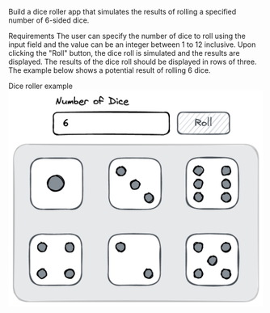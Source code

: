 Build a dice roller app that simulates the results of rolling a specified number of 6-sided dice.

Requirements
The user can specify the number of dice to roll using the input field and the value can be an integer between 1 to 12 inclusive.
Upon clicking the "Roll" button, the dice roll is simulated and the results are displayed.
The results of the dice roll should be displayed in rows of three.
The example below shows a potential result of rolling 6 dice.

Dice roller example
![alt text](image.png)
